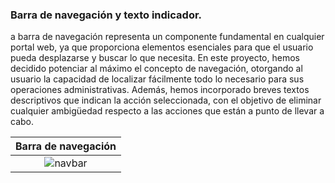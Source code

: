 ### Barra de navegación y texto indicador.
a barra de navegación representa un componente fundamental en cualquier portal web, ya que proporciona elementos esenciales para que el usuario pueda desplazarse y buscar lo que necesita. En este proyecto, hemos decidido potenciar al máximo el concepto de navegación, otorgando al usuario la capacidad de localizar fácilmente todo lo necesario para sus operaciones administrativas. Además, hemos incorporado breves textos descriptivos que indican la acción seleccionada, con el objetivo de eliminar cualquier ambigüedad respecto a las acciones que están a punto de llevar a cabo.

|Barra de navegación|
|:-:|
|![navbar](https://github.com/JasonDGian/AdminPanel/assets/146176550/dbba4ef5-b81f-41d4-8ea5-659899796cfc)|
